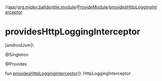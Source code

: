 //[app](../../../index.md)/[org.mjdev.balldontlie.module](../index.md)/[ProvideModule](index.md)/[providesHttpLoggingInterceptor](provides-http-logging-interceptor.md)

# providesHttpLoggingInterceptor

[androidJvm]\

@Singleton

@Provides

fun [providesHttpLoggingInterceptor](provides-http-logging-interceptor.md)(): HttpLoggingInterceptor
